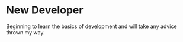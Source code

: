 # New Developer
Beginning to learn the basics of development and will take any advice thrown my way.  
